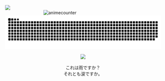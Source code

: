 <img align="left" width="380" src="https://github-readme-stats.vercel.app/api?username=ShinoKana&show_icons=true&theme=monokai" align="center" count_private=true />
<img align="right" width="380" src="https://count.getloli.com/get/@ShinoKana?theme=asoul" alt="animecounter" />
<img align="center" src="https://github.com/ShinoKana/ShinoKana/blob/main/github-contribution-grid-snake.svg" width="1000" />
<p align="center">
  <img src="https://i.imgur.com/kacFnHV.gif" width="300" align="center" />
  <br/><br/>
  これは雨ですか？<br>
  それとも涙ですか。
</p>

